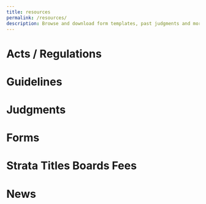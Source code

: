 ```yaml
---
title: resources
permalink: /resources/
description: Browse and download form templates, past judgments and more.
---
```

Acts / Regulations
==================
Guidelines
==========
Judgments
=========
Forms
=====
Strata Titles Boards Fees
=========================
News
====